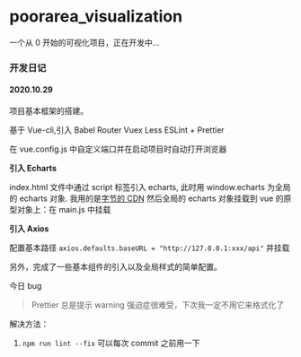 # poorarea_visualization

一个从 0 开始的可视化项目，正在开发中...

### 开发日记

#### 2020.10.29

项目基本框架的搭建。

基于 Vue-cli,引入 Babel Router Vuex Less ESLint + Prettier

在 vue.config.js 中自定义端口并在启动项目时自动打开浏览器

**引入 Echarts**

index.html 文件中通过 script 标签引入 echarts, 此时用 window.echarts 为全局的 echarts 对象. 我用的是[字节的 CDN](https://cdn.jsdelivr.net/npm/echarts@4.9.0/dist/echarts.min.js)
然后全局的 echarts 对象挂载到 vue 的原型对象上：在 main.js 中挂载

**引入 Axios**

配置基本路径 `axios.defaults.baseURL = "http://127.0.0.1:xxx/api"` 并挂载

另外，完成了一些基本组件的引入以及全局样式的简单配置。

今日 bug

> Prettier 总是提示 warning 强迫症很难受，下次我一定不用它来格式化了

解决方法：

1. `npm run lint --fix` 可以每次 commit 之前用一下
